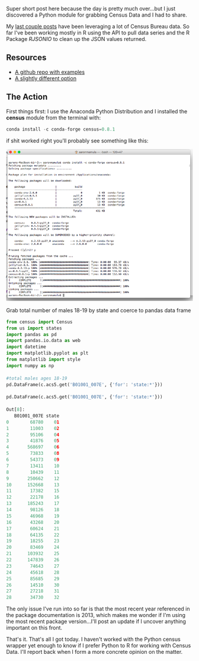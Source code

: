 Super short post here because the day is pretty much over...but I just discovered a Python module for grabbing Census Data and I had to share.

My [last couple posts](https://aaronmams.github.io/Automating-census-data-pulls-with-R/) have been leveraging a lot of Census Bureau data.  So far I've been working mostly in R using the API to pull data series and the R Package *RJSONIO* to clean up the JSON values returned.

## Resources
* [A github repo with examples](https://github.com/CommerceDataService/census-wrapper)
* [A slightly different option](https://stharrold.github.io/20160110-etl-census-with-python.html)

## The Action
First things first: I use the Anaconda Python Distribution and I installed the **census** module from the terminal with:

```python
conda install -c conda-forge census=0.8.1
```
if shit worked right you'll probably see something like this:

![conda screenshot](/images/conda_screenshot.png)

Grab total number of males 18-19 by state and coerce to pandas data frame

```python
from census import Census
from us import states
import pandas as pd
import pandas.io.data as web
import datetime
import matplotlib.pyplot as plt
from matplotlib import style
import numpy as np

#total males ages 18-19
pd.DataFrame(c.acs5.get('B01001_007E', {'for': 'state:*'}))

pd.DataFrame(c.acs5.get('B01001_007E', {'for': 'state:*'}))

Out[8]: 
   B01001_007E state
0        68780    01
1        11003    02
2        95106    04
3        41876    05
4       568697    06
5        73833    08
6        54373    09
7        13411    10
8        10439    11
9       250662    12
10      152668    13
11       17382    15
12       22178    16
13      185243    17
14       98126    18
15       46968    19
16       43268    20
17       60624    21
18       64135    22
19       18255    23
20       83469    24
21      103932    25
22      147839    26
23       74643    27
24       45618    28
25       85685    29
26       14510    30
27       27218    31
28       34730    32
```

The only issue I've run into so far is that the most recent year referenced in the package documentation is 2013, which makes me wonder if I'm using the most recent package version...I'll post an update if I uncover anything important on this front. 

That's it. That's all I got today.  I haven't worked with the Python census wrapper yet enough to know if I prefer Python to R for working with Census Data. I'll report back when I form a more concrete opinion on the matter.
